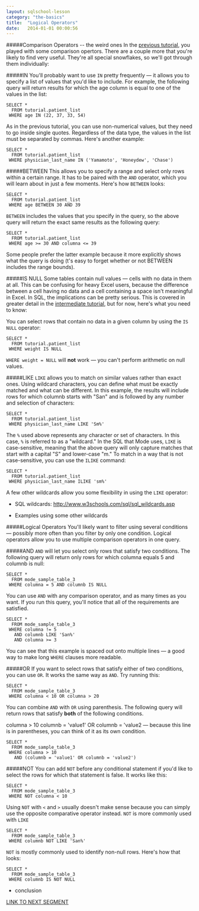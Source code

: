 ```yaml
---
layout: sqlschool-lesson
category: "the-basics"
title:  "Logical Operators"
date:   2014-01-01 00:00:56
---
```


#####Comparison Operators -- the weird ones
In the [previous tutorial](LINK), you played with some comparison opertors. There are a couple more that you're likely to find very useful. They're all special snowflakes, so we'll got through them individually:

#####IN
You'll probably want to use `IN` pretty frequently &mdash; it allows you to specify a list of values that you'd like to include. For example, the following query will return results for which the age column is equal to one of the values in the list:

    SELECT *
      FROM tutorial.patient_list
     WHERE age IN (22, 37, 33, 54)

As in the previous tutorial, you can use non-numerical values, but they need to go inside single quotes. Regardless of the data type, the values in the list must be separated by commas. Here's another example:

    SELECT *
      FROM tutorial.patient_list
     WHERE physician_last_name IN ('Yamamoto', 'Honeydew', 'Chase')

#####BETWEEN
This allows you to specify a range and select only rows within a certain range. It has to be paired with the `AND` operator, which you will learn about in just a few moments. Here's how `BETWEEN` looks:

    SELECT *
      FROM tutorial.patient_list
     WHERE age BETWEEN 30 AND 39

`BETWEEN` includes the values that you specify in the query, so the above query will return the exact same results as the following query:

    SELECT *
      FROM tutorial.patient_list
     WHERE age >= 30 AND columna <= 39

Some people prefer the latter example because it more explicitly shows what the query is doing (t's easy to forget whether or not BETWEEN includes the range bounds).

#####IS NULL
Some tables contain null values &mdash; cells with no data in them at all. This can be confusing for heavy Excel users, because the difference between a cell having no data and a cell containing a space isn't meaningful in Excel. In SQL, the implications can be pretty serious. This is covered in greater detail in the [intermediate tutorial](LINK), but for now, here's what you need to know:

You can select rows that contain no data in a given column by using the `IS NULL` operator:

    SELECT *
      FROM tutorial.patient_list
     WHERE weight IS NULL

`WHERE weight = NULL` will **not** work &mdash; you can't perform arithmetic on null values.

#####LIKE
`LIKE` allows you to match on similar values rather than exact ones. Using wildcard characters, you can define what must be exactly matched and what can be different. In this example, the results will include rows for which columnb starts with "San" and is followed by any number and selection of characters:

    SELECT *
      FROM tutorial.patient_list
     WHERE physician_last_name LIKE 'Sm%'

The `%` used above represents any character or set of characters. In this case, `%` is referred to as a "wildcard." In the SQL that Mode uses, `LIKE` is case-sensitive, meaning that the above query will only capture matches that start with a capital "S" and lower-case "m." To match in a way that is not case-sensitive, you can use the `ILIKE` command:

    SELECT *
      FROM tutorial.patient_list
     WHERE physician_last_name ILIKE 'sm%'

A few other wildcards allow you some flexibility in using the `LIKE` operator:

* SQL wildcards: http://www.w3schools.com/sql/sql_wildcards.asp

* Examples using some other wildcards

#####Logical Operators
You'll likely want to filter using several conditions &mdash; possibly more often than you filter by only one condition. Logical operators allow you to use multiple comparison operators in one query.

#####AND
`AND` will let you select only rows that satisfy two conditions. The following query will return only rows for which columna equals 5 and columnb is null:

    SELECT *
      FROM mode_sample_table_3
     WHERE columna = 5 AND columnb IS NULL

You can use `AND` with any comparison operator, and as many times as you want. If you run this query, you'll notice that all of the requirements are satisfied.

    SELECT *
      FROM mode_sample_table_3
     WHERE columna != 5
       AND columnb LIKE 'San%'
       AND columna >= 3

You can see that this example is spaced out onto multiple lines &mdash; a good way to make long `WHERE` clauses more readable.

#####OR
If you want to select rows that satisfy either of two conditions, you can use `OR`. It works the same way as `AND`. Try running this:

    SELECT *
      FROM mode_sample_table_3
     WHERE columna < 10 OR columna > 20

You can combine `AND` with `OR` using parenthesis. The following query will return rows that satisfy **both** of the following conditions.

columna > 10
columnb = 'value1' OR columnb = 'value2 &mdash; because this line is in parentheses, you can think of it as its own condition.

    SELECT *
      FROM mode_sample_table_3
     WHERE columna > 10
       AND (columnb = 'value1' OR columnb = 'value2')
   
#####NOT
You can add `NOT` before any conditional statement if you'd like to select the rows for which that statement is false. It works like this:

    SELECT *
      FROM mode_sample_table_3
     WHERE NOT columna < 10

Using `NOT` with `<` and `>` usually doesn't make sense because you can simply use the opposite comparative operator instead. `NOT` is more commonly used with `LIKE`

    SELECT *
      FROM mode_sample_table_3
     WHERE columnb NOT LIKE 'San%'

`NOT` is mostly commonly used to identify non-null rows. Here's how that looks:

    SELECT *
      FROM mode_sample_table_3
     WHERE columnb IS NOT NULL

* conclusion

[LINK TO NEXT SEGMENT](LINK)